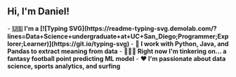 <h2>Hi, I'm Daniel!</h2>
- <b>🇺🇸 I'm a [![Typing SVG](https://readme-typing-svg.demolab.com/?lines=Data+Science+undergraduate+at+UC+San_Diego;Programmer;Explorer;Learner)](https://git.io/typing-svg) </b>
- <b>🐼 I work with Python, Java, and Pandas to extract meaning from data</b>
- <b>👨🏻‍💻 Right now I'm tinkering on... a fantasy football point predicting ML model</b>
- <b>❤️ I'm passionate about data science, sports analytics, and surfing</b>

